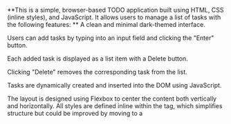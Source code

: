 **This is a simple, browser-based TODO application built using HTML, CSS (inline styles), and JavaScript. It allows users to manage a list of tasks with the following features:
**
A clean and minimal dark-themed interface.

Users can add tasks by typing into an input field and clicking the "Enter" button.

Each added task is displayed as a list item with a Delete button.

Clicking "Delete" removes the corresponding task from the list.

Tasks are dynamically created and inserted into the DOM using JavaScript.

The layout is designed using Flexbox to center the content both vertically and horizontally. All styles are defined inline within the <body> tag, which simplifies structure but could be improved by moving to a <style> block or external CSS.

This app serves as a basic example of DOM manipulation and event handling in JavaScript, making it ideal for learning how to build interactive front-end applications.

